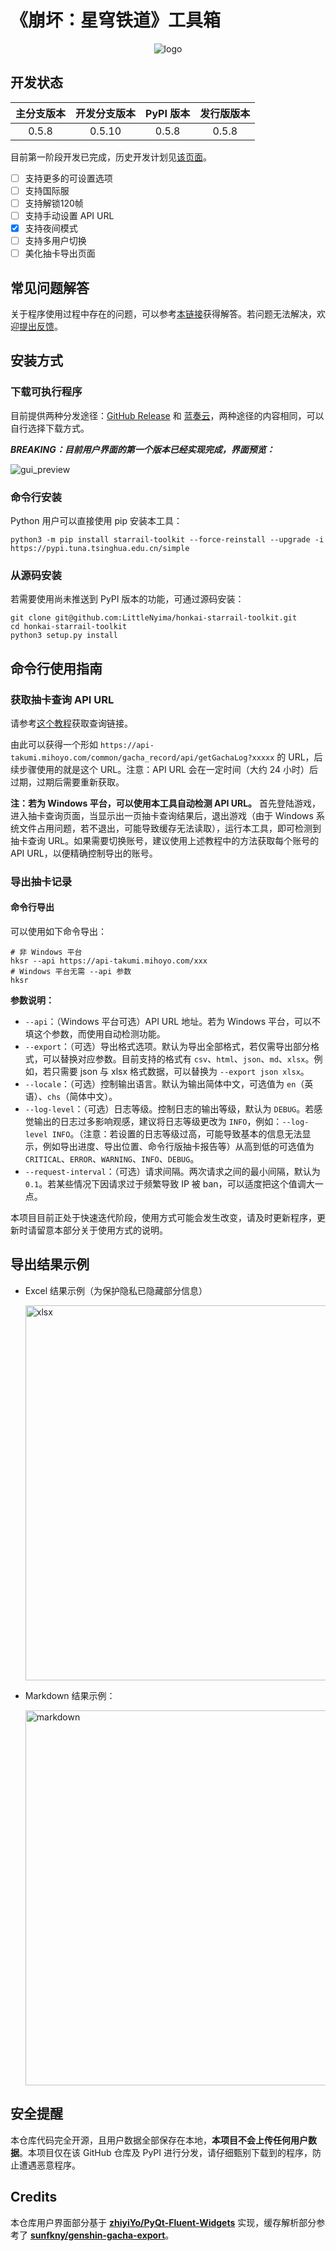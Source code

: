 # 《崩坏：星穹铁道》工具箱

<div align="center">
<img src="https://s1.ax1x.com/2023/05/06/p9atspD.png" alt="logo" />
</div>

## 开发状态

| 主分支版本 | 开发分支版本 | PyPI 版本 | 发行版版本 |
| :--------: | :----------: | :-------: | :--------: |
|   0.5.8    |    0.5.10     |   0.5.8   |   0.5.8    |

目前第一阶段开发已完成，历史开发计划见[该页面](docs/history-dev-plan.md)。

- [ ] 支持更多的可设置选项
- [ ] 支持国际服
- [ ] 支持解锁120帧
- [ ] 支持手动设置 API URL
- [x] 支持夜间模式
- [ ] 支持多用户切换
- [ ] 美化抽卡导出页面

## 常见问题解答

关于程序使用过程中存在的问题，可以参考[本链接](docs/troubleshooting.md)获得解答。若问题无法解决，欢迎[提出反馈](https://github.com/LittleNyima/honkai-starrail-toolkit/issues)。

## 安装方式

### 下载可执行程序

目前提供两种分发途径：[GitHub Release](https://github.com/LittleNyima/honkai-starrail-toolkit/releases) 和 [蓝奏云](https://wwmg.lanzouy.com/ikFwo0wjorxg)，两种途径的内容相同，可以自行选择下载方式。

***BREAKING：目前用户界面的第一个版本已经实现完成，界面预览：***

![gui_preview](https://s1.ax1x.com/2023/05/08/p90QWex.png)

### 命令行安装

Python 用户可以直接使用 pip 安装本工具：

```shell
python3 -m pip install starrail-toolkit --force-reinstall --upgrade -i https://pypi.tuna.tsinghua.edu.cn/simple
```

### 从源码安装

若需要使用尚未推送到 PyPI 版本的功能，可通过源码安装：

```shell
git clone git@github.com:LittleNyima/honkai-starrail-toolkit.git
cd honkai-starrail-toolkit
python3 setup.py install
```

##  命令行使用指南

### 获取抽卡查询 API URL

请参考[这个教程](docs/how-to-get-api-url.md)获取查询链接。

由此可以获得一个形如 `https://api-takumi.mihoyo.com/common/gacha_record/api/getGachaLog?xxxxx` 的 URL，后续步骤使用的就是这个 URL。注意：API URL 会在一定时间（大约 24 小时）后过期，过期后需要重新获取。

**注：若为 Windows 平台，可以使用本工具自动检测 API URL。** 首先登陆游戏，进入抽卡查询页面，当显示出一页抽卡查询结果后，退出游戏（由于 Windows 系统文件占用问题，若不退出，可能导致缓存无法读取），运行本工具，即可检测到抽卡查询 URL。如果需要切换账号，建议使用上述教程中的方法获取每个账号的 API URL，以便精确控制导出的账号。

### 导出抽卡记录

#### 命令行导出

可以使用如下命令导出：

```shell
# 非 Windows 平台
hksr --api https://api-takumi.mihoyo.com/xxx
# Windows 平台无需 --api 参数
hksr
```

**参数说明：**

- `--api`：（Windows 平台可选）API URL 地址。若为 Windows 平台，可以不填这个参数，而使用自动检测功能。
- `--export`：（可选）导出格式选项。默认为导出全部格式，若仅需导出部分格式，可以替换对应参数。目前支持的格式有 `csv`、`html`、`json`、`md`、`xlsx`。例如，若只需要 json 与 xlsx 格式数据，可以替换为 `--export json xlsx`。
- `--locale`：（可选）控制输出语言。默认为输出简体中文，可选值为 `en`（英语）、`chs`（简体中文）。
- `--log-level`：（可选）日志等级。控制日志的输出等级，默认为 `DEBUG`。若感觉输出的日志过多影响观感，建议将日志等级更改为 `INFO`，例如：`--log-level INFO`。（注意：若设置的日志等级过高，可能导致基本的信息无法显示，例如导出进度、导出位置、命令行版抽卡报告等）从高到低的可选值为 `CRITICAL`、`ERROR`、`WARNING`、`INFO`、`DEBUG`。
- `--request-interval`：（可选）请求间隔。两次请求之间的最小间隔，默认为 `0.1`。若某些情况下因请求过于频繁导致 IP 被 ban，可以适度把这个值调大一点。

本项目目前正处于快速迭代阶段，使用方式可能会发生改变，请及时更新程序，更新时请留意本部分关于使用方式的说明。

## 导出结果示例

- Excel 结果示例（为保护隐私已隐藏部分信息）

  <img src="https://s1.ax1x.com/2023/05/02/p9GJKts.png" alt="xlsx" style="width: 600px;" />

- Markdown 结果示例：

  <img src="https://s1.ax1x.com/2023/05/02/p9GYNKf.png" alt="markdown" style="width: 600px;" />

## 安全提醒

本仓库代码完全开源，且用户数据全部保存在本地，**本项目不会上传任何用户数据**。本项目仅在该 GitHub 仓库及 PyPI 进行分发，请仔细甄别下载到的程序，防止遭遇恶意程序。

## Credits

本仓库用户界面部分基于 [**zhiyiYo/PyQt-Fluent-Widgets**](https://github.com/zhiyiYo/PyQt-Fluent-Widgets) 实现，缓存解析部分参考了 [**sunfkny/genshin-gacha-export**](https://github.com/sunfkny/genshin-gacha-export)。

